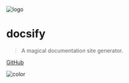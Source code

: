 ![logo](./logo.png)

# docsify

> A magical documentation site generator.

[GitHub](https://github.com/BrucePhoebus/developer-note)

<!-- 背景图片 -->

<!-- ![](_media/bg.png) -->

<!-- 背景色 -->

![color](#f0f0f0)
